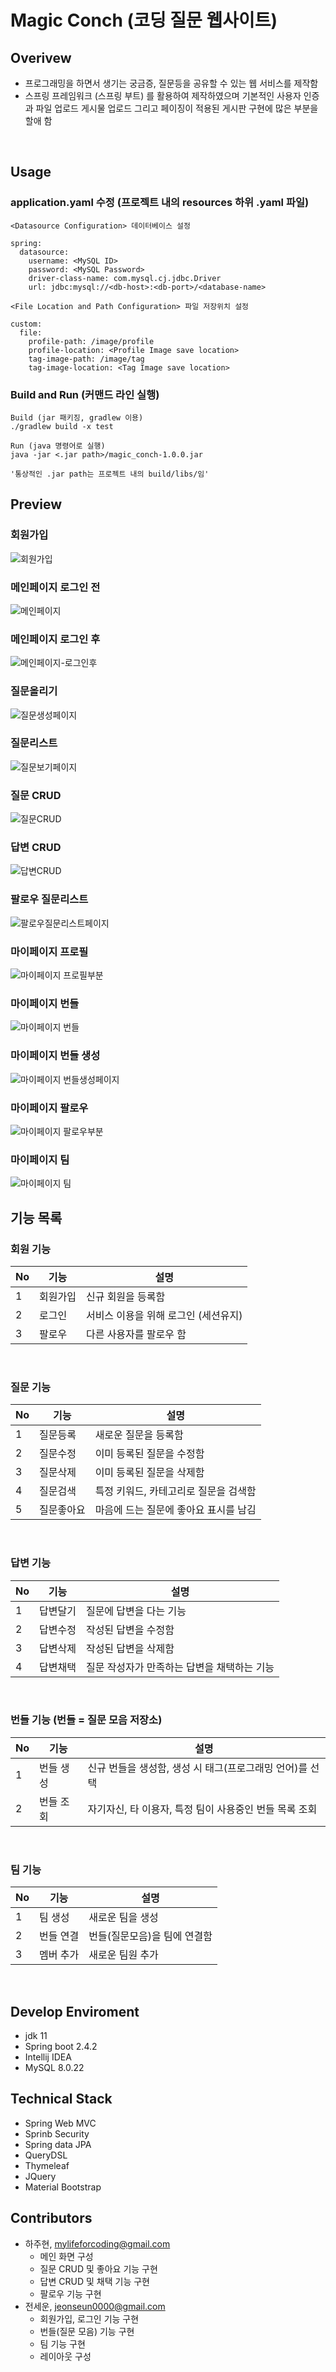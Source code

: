 # Magic Conch (코딩 질문 웹사이트)
## Overivew
* 프로그래밍을 하면서 생기는 궁금증, 질문등을 공유할 수 있는 웹 서비스를 제작함
* 스프링 프레임워크 (스프링 부트) 를 활용하여 제작하였으며 기본적인 사용자 인증과 파일 업로드 게시물 업로드 그리고 페이징이 적용된 게시판 구현에 많은 부분을 할애 함

<br>

## Usage
### application.yaml 수정 (프로젝트 내의 resources 하위 .yaml 파일)

```
<Datasource Configuration> 데이터베이스 설정

spring:
  datasource:
    username: <MySQL ID>
    password: <MySQL Password>
    driver-class-name: com.mysql.cj.jdbc.Driver
    url: jdbc:mysql://<db-host>:<db-port>/<database-name>
```

```
<File Location and Path Configuration> 파일 저장위치 설정

custom:
  file:
    profile-path: /image/profile
    profile-location: <Profile Image save location>
    tag-image-path: /image/tag
    tag-image-location: <Tag Image save location>
```

### Build and Run (커맨드 라인 실행)
```
Build (jar 패키징, gradlew 이용)
./gradlew build -x test

Run (java 명령어로 실행)
java -jar <.jar path>/magic_conch-1.0.0.jar

'통상적인 .jar path는 프로젝트 내의 build/libs/임'
```

## Preview

### 회원가입

![회원가입](https://user-images.githubusercontent.com/50051656/111439696-f869a400-8748-11eb-9159-992552a041df.gif)

### 메인페이지 로그인 전

![메인페이지](https://user-images.githubusercontent.com/50051656/111439402-ae80be00-8748-11eb-8c4e-72d65f042a6b.gif)

### 메인페이지 로그인 후

![메인페이지-로그인후](https://user-images.githubusercontent.com/50051656/111439672-f43d8680-8748-11eb-92f3-b40d1c33bf07.gif)

### 질문올리기

![질문생성페이지](https://user-images.githubusercontent.com/50051656/111439784-0f0ffb00-8749-11eb-95bc-5d30dbd38cb9.gif)

### 질문리스트

![질문보기페이지](https://user-images.githubusercontent.com/50051656/111439774-0d463780-8749-11eb-9827-487f5bc9f6b0.gif)

### 질문 CRUD

![질문CRUD](https://user-images.githubusercontent.com/50051656/111645611-3a2b4500-8844-11eb-8fb3-eda1a3e4adcc.gif)

### 답변 CRUD

![답변CRUD](https://user-images.githubusercontent.com/50051656/111645609-3992ae80-8844-11eb-9c6e-667b55e906c8.gif)

### 팔로우 질문리스트

![팔로우질문리스트페이지](https://user-images.githubusercontent.com/50051656/111439778-0e776480-8749-11eb-9b31-52acbde60cbd.gif)

### 마이페이지 프로필

![마이페이지 프로필부분](https://user-images.githubusercontent.com/50051656/111439788-0fa89180-8749-11eb-983f-939dc2e24eb5.gif)

### 마이페이지 번들

![마이페이지 번들](https://user-images.githubusercontent.com/50051656/111439791-10412800-8749-11eb-9d3a-1b3aef6ab8f8.gif)

### 마이페이지 번들 생성

![마이페이지 번들생성페이지](https://user-images.githubusercontent.com/50051656/111439804-12a38200-8749-11eb-854e-9c0a66527e64.gif)

### 마이페이지 팔로우

![마이페이지 팔로우부분](https://user-images.githubusercontent.com/50051656/111439800-120aeb80-8749-11eb-9d80-25bdbb15033c.gif)

### 마이페이지 팀

![마이페이지 팀](https://user-images.githubusercontent.com/50051656/111439809-133c1880-8749-11eb-8385-3f20f7c80900.gif)

## 기능 목록
### 회원 기능
|No|기능|설명|
|---|---|---|
|1|회원가입|신규 회원을 등록함|
|2|로그인|서비스 이용을 위해 로그인 (세션유지)|
|3|팔로우|다른 사용자를 팔로우 함|
<br>

### 질문 기능
|No|기능|설명|
|---|---|---|
|1|질문등록|새로운 질문을 등록함|
|2|질문수정|이미 등록된 질문을 수정함|
|3|질문삭제|이미 등록된 질문을 삭제함|
|4|질문검색|특정 키워드, 카테고리로 질문을 검색함|
|5|질문좋아요|마음에 드는 질문에 좋아요 표시를 남김|
<br>

### 답변 기능
|No|기능|설명|
|---|---|---|
|1|답변달기|질문에 답변을 다는 기능|
|2|답변수정|작성된 답변을 수정함|
|3|답변삭제|작성된 답변을 삭제함|
|4|답변채택|질문 작성자가 만족하는 답변을 채택하는 기능|
<br>

### 번들 기능 (번들 = 질문 모음 저장소)
|No|기능|설명|
|---|---|---|
|1|번들 생성|신규 번들을 생성함, 생성 시 태그(프로그래밍 언어)를 선택|
|2|번들 조회|자기자신, 타 이용자, 특정 팀이 사용중인 번들 목록 조회|
<br>

### 팀 기능
|No|기능|설명|
|---|---|---|
|1|팀 생성|새로운 팀을 생성|
|2|번들 연결|번들(질문모음)을 팀에 연결함|
|3|멤버 추가|새로운 팀원 추가|
<br>

## Develop Enviroment
* jdk 11
* Spring boot 2.4.2
* Intellij IDEA
* MySQL 8.0.22

## Technical Stack
* Spring Web MVC
* Sprinb Security
* Spring data JPA
* QueryDSL
* Thymeleaf
* JQuery
* Material Bootstrap

## Contributors

* 하주현, mylifeforcoding@gmail.com
    * 메인 화면 구성
    * 질문 CRUD 및 좋아요 기능 구현
    * 답변 CRUD 및 채택 기능 구현
    * 팔로우 기능 구현
* 전세운, jeonseun0000@gmail.com
    * 회원가입, 로그인 기능 구현
    * 번들(질문 모음) 기능 구현
    * 팀 기능 구현
    * 레이아웃 구성